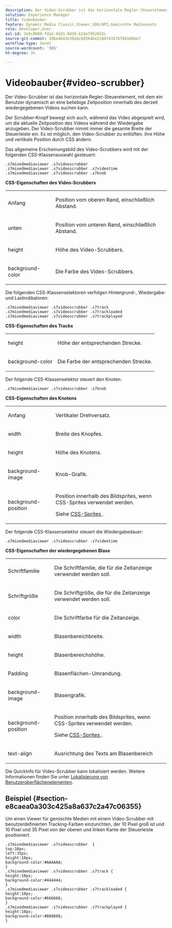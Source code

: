 ```yaml
---
description: Der Video-Scrubber ist das horizontale Regler-Steuerelement, mit dem ein Benutzer dynamisch an eine beliebige Zeitposition innerhalb des derzeit wiedergegebenen Videos suchen kann.
solution: Experience Manager
title: Videobauber
feature: Dynamic Media Classic,Viewer,SDK/API,Gemischte Mediensets
role: Developer,User
exl-id: 3e9c8800-fda2-41d1-8436-b2de7952652c
source-git-commit: 206e4643e3926cb85b4be2189743578f88180be7
workflow-type: tm+mt
source-wordcount: '365'
ht-degree: 3%

---
```


# Videobauber{#video-scrubber}

Der Video-Scrubber ist das horizontale Regler-Steuerelement, mit dem ein Benutzer dynamisch an eine beliebige Zeitposition innerhalb des derzeit wiedergegebenen Videos suchen kann.

<!--<a id="section_061E550C1C1D4DB2BD663A898895B38C"></a>-->

Der Scrubber-Knopf bewegt sich auch, während das Video abgespielt wird, um die aktuelle Zeitposition des Videos während der Wiedergabe anzugeben. Der Video-Scrubber nimmt immer die gesamte Breite der Steuerleiste ein. Es ist möglich, den Video-Scrubber zu entlüften. ihre Höhe und vertikale Position durch CSS ändern.

Das allgemeine Erscheinungsbild des Video-Scrubbers wird mit der folgenden CSS-Klassenauswahl gesteuert:

```
.s7mixedmediaviewer .s7videoscrubber 
.s7mixedmediaviewer .s7videoscrubber .s7videotime 
.s7mixedmediaviewer .s7videoscrubber .s7knob
```

**CSS-Eigenschaften des Video-Scrubbers**

<table id="table_C48C56E696304C9BAFEE71BA9EA9A174"> 
 <tbody> 
  <tr> 
   <td colname="col1"> <p> <span class="codeph"> Anfang </span> </p> </td> 
   <td colname="col2"> <p>Position vom oberen Rand, einschließlich Abstand. </p> </td> 
  </tr> 
  <tr> 
   <td colname="col1"> <p> <span class="codeph"> unten </span> </p> </td> 
   <td colname="col2"> <p> Position vom unteren Rand, einschließlich Abstand. </p> </td> 
  </tr> 
  <tr> 
   <td colname="col1"> <p> <span class="codeph"> height </span> </p> </td> 
   <td colname="col2"> <p>Höhe des Video-Scrubbers. </p> </td> 
  </tr> 
  <tr> 
   <td colname="col1"> <p> <span class="codeph"> background-color  </span> </p> </td> 
   <td colname="col2"> <p>Die Farbe des Video-Scrubbers. </p> </td> 
  </tr> 
 </tbody> 
</table>

Die folgenden CSS-Klassenselektoren verfolgen Hintergrund-, Wiedergabe- und Lastindikatoren:

```
.s7mixedmediaviewer .s7videoscrubber .s7track 
.s7mixedmediaviewer .s7videoscrubber .s7trackloaded 
.s7mixedmediaviewer .s7videoscrubber .s7trackplayed
```

**CSS-Eigenschaften des Tracks**

<table id="table_46903DCACF314426B67783167ADF7715"> 
 <tbody> 
  <tr> 
   <td colname="col1"> <p> <span class="codeph"> height  </span> </p> </td> 
   <td colname="col2"> <p>Höhe der entsprechenden Strecke. </p> </td> 
  </tr> 
  <tr> 
   <td colname="col1"> <p> <span class="codeph"> background-color  </span> </p> </td> 
   <td colname="col2"> <p>Die Farbe der entsprechenden Strecke. </p> </td> 
  </tr> 
 </tbody> 
</table>

Der folgende CSS-Klassenselektor steuert den Knoten:

```
.s7mixedmediaviewer .s7videoscrubber .s7knob
```

**CSS-Eigenschaften des Knotens**

<table id="table_966826FB81114362A8D81D1EED38D512"> 
 <tbody> 
  <tr> 
   <td colname="col1"> <p> <span class="codeph"> Anfang </span> </p> </td> 
   <td colname="col2"> <p>Vertikaler Drehversatz. </p> </td> 
  </tr> 
  <tr> 
   <td colname="col1"> <p> <span class="codeph"> width </span> </p> </td> 
   <td colname="col2"> <p>Breite des Knopfes. </p> </td> 
  </tr> 
  <tr> 
   <td colname="col1"> <p> <span class="codeph"> height  </span> </p> </td> 
   <td colname="col2"> <p>Höhe des Knotens. </p> </td> 
  </tr> 
  <tr> 
   <td colname="col1"> <p> <span class="codeph"> background-image  </span> </p> </td> 
   <td colname="col2"> <p>Knob-Grafik. </p> </td> 
  </tr> 
  <tr> 
   <td colname="col1"> <p> <span class="codeph"> background-position  </span> </p> </td> 
   <td colname="col2"> <p> Position innerhalb des Bildsprites, wenn CSS-Sprites verwendet werden. </p> <p>Siehe <a href="../../../c-html5-s7-aem-asset-viewers/c-html5-mixedmedia-viewer-about/c-html5-mixedmedia-viewer-customizingviewer/c-html5-mixedmedia-viewer-customizingviewer.md#section-209a43dfbddf4fc589e79cddaf233f50" format="dita" scope="local"> CSS-Sprites </a>. </p> </td> 
  </tr> 
 </tbody> 
</table>

Der folgende CSS-Klassenselektor steuert die Wiedergabedauer:

```
.s7mixedmediaviewer .s7videoscrubber .s7videotime
```

**CSS-Eigenschaften der wiedergegebenen Blase**

<table id="table_21E9AD3FBC8C4437BA02E5CD1BF7E831"> 
 <tbody> 
  <tr> 
   <td colname="col1"> <p> <span class="codeph"> Schriftfamilie  </span> </p> </td> 
   <td colname="col2"> <p> Die Schriftfamilie, die für die Zeitanzeige verwendet werden soll. </p> </td> 
  </tr> 
  <tr> 
   <td colname="col1"> <p> <span class="codeph"> Schriftgröße  </span> </p> </td> 
   <td colname="col2"> <p> Die Schriftgröße, die für die Zeitanzeige verwendet werden soll. </p> </td> 
  </tr> 
  <tr> 
   <td colname="col1"> <p> <span class="codeph"> color </span> </p> </td> 
   <td colname="col2"> <p> Die Schriftfarbe für die Zeitanzeige. </p> </td> 
  </tr> 
  <tr> 
   <td colname="col1"> <p> <span class="codeph"> width  </span> </p> </td> 
   <td colname="col2"> <p>Blasenbereichbreite. </p> </td> 
  </tr> 
  <tr> 
   <td colname="col1"> <p> <span class="codeph"> height  </span> </p> </td> 
   <td colname="col2"> <p>Blasenbereichshöhe. </p> </td> 
  </tr> 
  <tr> 
   <td colname="col1"> <p> <span class="codeph"> Padding </span> </p> </td> 
   <td colname="col2"> <p>Blasenflächen-Umrandung. </p> </td> 
  </tr> 
  <tr> 
   <td colname="col1"> <p> <span class="codeph"> background-image  </span> </p> </td> 
   <td colname="col2"> <p>Blasengrafik. </p> </td> 
  </tr> 
  <tr> 
   <td colname="col1"> <p> <span class="codeph"> background-position  </span> </p> </td> 
   <td colname="col2"> <p> Position innerhalb des Bildsprites, wenn CSS-Sprites verwendet werden. </p> <p>Siehe <a href="../../../c-html5-s7-aem-asset-viewers/c-html5-mixedmedia-viewer-about/c-html5-mixedmedia-viewer-customizingviewer/c-html5-mixedmedia-viewer-customizingviewer.md#section-209a43dfbddf4fc589e79cddaf233f50" format="dita" scope="local"> CSS-Sprites </a>. </p> </td> 
  </tr> 
  <tr> 
   <td colname="col1"> <p> <span class="codeph"> text-align  </span> </p> </td> 
   <td colname="col2"> <p>Ausrichtung des Texts am Blasenbereich </p> </td> 
  </tr> 
 </tbody> 
</table>

Die QuickInfo für Video-Scrubber kann lokalisiert werden. Weitere Informationen finden Sie unter [Lokalisierung von Benutzeroberflächenelementen](../../../c-html5-s7-aem-asset-viewers/c-html5-mixedmedia-viewer-about/c-html5-mixedmedia-viewer-localization.md#concept-16262b8096474d6c9c018c3e99110dd1).

## Beispiel {#section-e8caea0a303c425a8a637c2a47c06355}

Um einen Viewer für gemischte Medien mit einem Video-Scrubber mit benutzerdefinierten Tracking-Farben einzurichten, der 10 Pixel groß ist und 10 Pixel und 35 Pixel von der oberen und linken Kante der Steuerleiste positioniert.

```
.s7mixedmediaviewer .s7videoscrubber  { 
top:10px; 
left:35px; 
height:10px; 
background-color:#AAAAAA; 
} 
.s7mixedmediaviewer .s7videoscrubber .s7track { 
height:10px; 
background-color:#444444; 
} 
.s7mixedmediaviewer .s7videoscrubber .s7trackloaded { 
height:10px; 
background-color:#666666; 
} 
.s7mixedmediaviewer .s7videoscrubber .s7trackplayed { 
height:10px; 
background-color:#888888; 
}
```
